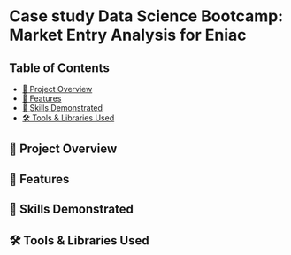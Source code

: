 # Case study Data Science Bootcamp: Market Entry Analysis for Eniac

## Table of Contents

- [📌 Project Overview](#-project-overview)
- [🚀 Features](#-features)
- [🧠 Skills Demonstrated](#-skills-demonstrated)
- [🛠 Tools & Libraries Used](-tools--libraries-used)

## 📌 Project Overview

## 🚀 Features 

## 🧠 Skills Demonstrated

## 🛠 Tools & Libraries Used



